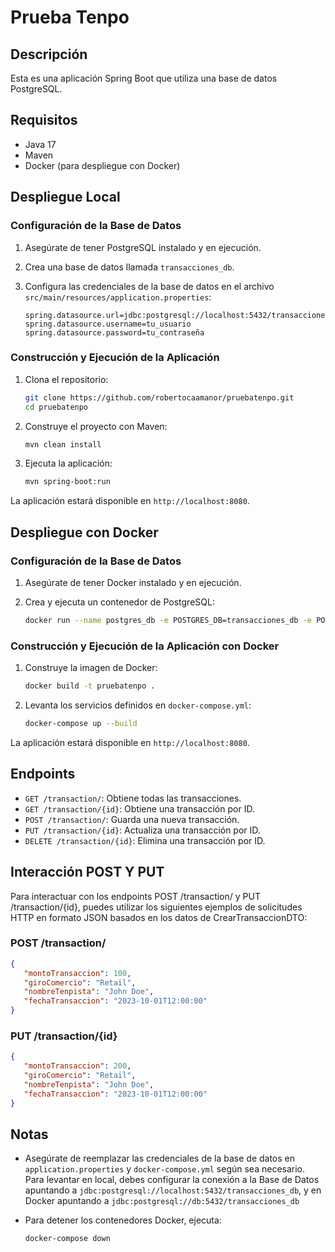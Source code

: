 # Prueba Tenpo

## Descripción

Esta es una aplicación Spring Boot que utiliza una base de datos PostgreSQL.

## Requisitos

- Java 17
- Maven
- Docker (para despliegue con Docker)

## Despliegue Local

### Configuración de la Base de Datos

1. Asegúrate de tener PostgreSQL instalado y en ejecución.
2. Crea una base de datos llamada `transacciones_db`.
3. Configura las credenciales de la base de datos en el archivo `src/main/resources/application.properties`:

    ```properties
    spring.datasource.url=jdbc:postgresql://localhost:5432/transacciones_db
    spring.datasource.username=tu_usuario
    spring.datasource.password=tu_contraseña
    ```

### Construcción y Ejecución de la Aplicación

1. Clona el repositorio:

    ```sh
    git clone https://github.com/robertocaamanor/pruebatenpo.git
    cd pruebatenpo
    ```

2. Construye el proyecto con Maven:

    ```sh
    mvn clean install
    ```

3. Ejecuta la aplicación:

    ```sh
    mvn spring-boot:run
    ```

La aplicación estará disponible en `http://localhost:8080`.

## Despliegue con Docker

### Configuración de la Base de Datos

1. Asegúrate de tener Docker instalado y en ejecución.
2. Crea y ejecuta un contenedor de PostgreSQL:

    ```sh
    docker run --name postgres_db -e POSTGRES_DB=transacciones_db -e POSTGRES_USER=user -e POSTGRES_PASSWORD=password -p 5432:5432 -d postgres:13
    ```

### Construcción y Ejecución de la Aplicación con Docker

1. Construye la imagen de Docker:

    ```sh
    docker build -t pruebatenpo .
    ```

2. Levanta los servicios definidos en `docker-compose.yml`:

    ```sh
    docker-compose up --build
    ```

La aplicación estará disponible en `http://localhost:8080`.

## Endpoints

- `GET /transaction/`: Obtiene todas las transacciones.
- `GET /transaction/{id}`: Obtiene una transacción por ID.
- `POST /transaction/`: Guarda una nueva transacción.
- `PUT /transaction/{id}`: Actualiza una transacción por ID.
- `DELETE /transaction/{id}`: Elimina una transacción por ID.

## Interacción POST Y PUT

Para interactuar con los endpoints POST /transaction/ y PUT /transaction/{id}, puedes utilizar los siguientes ejemplos de solicitudes HTTP en formato JSON basados en los datos de CrearTransaccionDTO:

### POST /transaction/

```json
{
   "montoTransaccion": 100,
   "giroComercio": "Retail",
   "nombreTenpista": "John Doe",
   "fechaTransaccion": "2023-10-01T12:00:00"
}
```

### PUT /transaction/{id}

```json
{
   "montoTransaccion": 200,
   "giroComercio": "Retail",
   "nombreTenpista": "John Doe",
   "fechaTransaccion": "2023-10-01T12:00:00"
}
```

## Notas

- Asegúrate de reemplazar las credenciales de la base de datos en `application.properties` y `docker-compose.yml` según sea necesario. Para levantar en local, debes configurar la conexión a la Base de Datos apuntando a `jdbc:postgresql://localhost:5432/transacciones_db`, y en Docker apuntando a `jdbc:postgresql://db:5432/transacciones_db`
- Para detener los contenedores Docker, ejecuta:

    ```sh
    docker-compose down
    ```